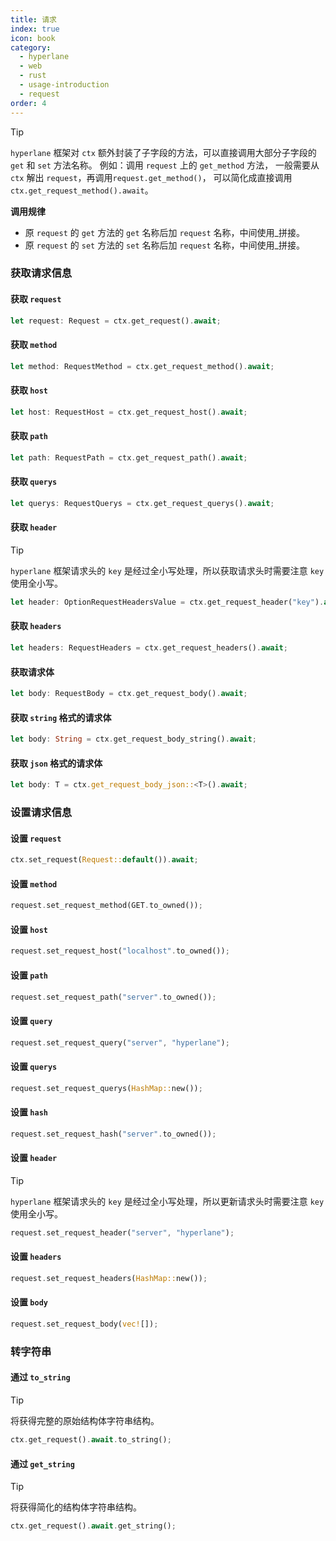 ```yaml
---
title: 请求
index: true
icon: book
category:
  - hyperlane
  - web
  - rust
  - usage-introduction
  - request
order: 4
---
```


<Share colorful />

> [!tip]
>
> `hyperlane` 框架对 `ctx` 额外封装了子字段的方法，可以直接调用大部分子字段的 `get` 和 `set` 方法名称。
> 例如：调用 `request` 上的 `get_method` 方法，
> 一般需要从 `ctx` 解出 `request`，再调用`request.get_method()`，
> 可以简化成直接调用 `ctx.get_request_method().await`。
>
> **调用规律**
>
> - 原 `request` 的 `get` 方法的 `get` 名称后加 `request` 名称，中间使用\_拼接。
> - 原 `request` 的 `set` 方法的 `set` 名称后加 `request` 名称，中间使用\_拼接。

### 获取请求信息

#### 获取 `request`

```rust
let request: Request = ctx.get_request().await;
```

#### 获取 `method`

```rust
let method: RequestMethod = ctx.get_request_method().await;
```

#### 获取 `host`

```rust
let host: RequestHost = ctx.get_request_host().await;
```

#### 获取 `path`

```rust
let path: RequestPath = ctx.get_request_path().await;
```

#### 获取 `querys`

```rust
let querys: RequestQuerys = ctx.get_request_querys().await;
```

#### 获取 `header`

> [!tip]
>
> `hyperlane` 框架请求头的 `key` 是经过全小写处理，所以获取请求头时需要注意 `key` 使用全小写。

```rust
let header: OptionRequestHeadersValue = ctx.get_request_header("key").await;
```

#### 获取 `headers`

```rust
let headers: RequestHeaders = ctx.get_request_headers().await;
```

#### 获取请求体

```rust
let body: RequestBody = ctx.get_request_body().await;
```

#### 获取 `string` 格式的请求体

```rust
let body: String = ctx.get_request_body_string().await;
```

#### 获取 `json` 格式的请求体

```rust
let body: T = ctx.get_request_body_json::<T>().await;
```

### 设置请求信息

#### 设置 `request`

```rust
ctx.set_request(Request::default()).await;
```

#### 设置 `method`

```rust
request.set_request_method(GET.to_owned());
```

#### 设置 `host`

```rust
request.set_request_host("localhost".to_owned());
```

#### 设置 `path`

```rust
request.set_request_path("server".to_owned());
```

#### 设置 `query`

```rust
request.set_request_query("server", "hyperlane");
```

#### 设置 `querys`

```rust
request.set_request_querys(HashMap::new());
```

#### 设置 `hash`

```rust
request.set_request_hash("server".to_owned());
```

#### 设置 `header`

> [!tip]
>
> `hyperlane` 框架请求头的 `key` 是经过全小写处理，所以更新请求头时需要注意 `key` 使用全小写。

```rust
request.set_request_header("server", "hyperlane");
```

#### 设置 `headers`

```rust
request.set_request_headers(HashMap::new());
```

#### 设置 `body`

```rust
request.set_request_body(vec![]);
```

### 转字符串

#### 通过 `to_string`

> [!tip]
> 将获得完整的原始结构体字符串结构。

```rust
ctx.get_request().await.to_string();
```

#### 通过 `get_string`

> [!tip]
> 将获得简化的结构体字符串结构。

```rust
ctx.get_request().await.get_string();
```

<Bottom />

